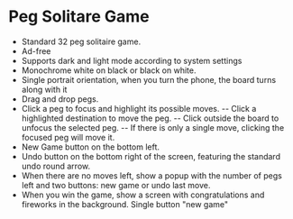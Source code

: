 # Peg Solitare Game
- Standard 32 peg solitaire game.
- Ad-free
- Supports dark and light mode according to system settings
- Monochrome white on black or black on white.
- Single portrait orientation, when you turn the phone, the board turns along with it
- Drag and drop pegs.
- Click a peg to focus and highlight its possible moves. 
-- Click a highlighted destination to move the peg. 
-- Click outside the board to unfocus the selected peg.
-- If there is only a single move, clicking the focused peg will move it.
- New Game button on the bottom left.
- Undo button on the bottom right of the screen, featuring the standard undo round arrow.
- When there are no moves left, show a popup with the number of pegs left and two buttons: new game or undo last move.
- When you win the game, show a screen with congratulations and fireworks in the background. Single button "new game"
